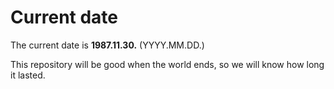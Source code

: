 # Current date

The current date is **1987.11.30.** (YYYY.MM.DD.)

This repository will be good when the world ends, so we will know how long it lasted.